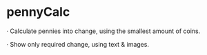 # pennyCalc

· Calculate pennies into change, using the smallest amount of coins.

· Show only required change, using text & images.
